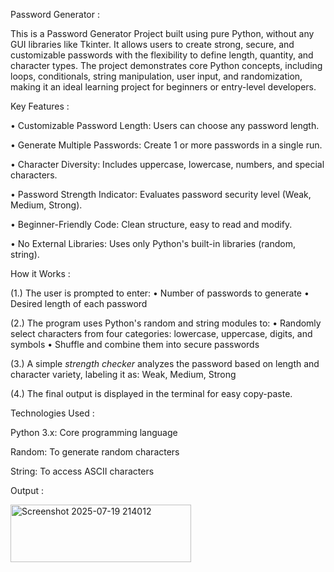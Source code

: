 Password Generator :

  This is a Password Generator Project built using pure Python, without any GUI libraries like Tkinter. It allows users to create strong, secure, and customizable    passwords with the flexibility to define length, quantity, and character types. The project demonstrates core Python concepts, including loops, conditionals,       string manipulation, user input, and randomization, making it an ideal learning project for beginners or entry-level developers.


Key Features :

•	Customizable Password Length: Users can choose any password length.

•	Generate Multiple Passwords: Create 1 or more passwords in a single run.

•	Character Diversity: Includes uppercase, lowercase, numbers, and special characters.

•	Password Strength Indicator: Evaluates password security level (Weak, Medium, Strong).

•	Beginner-Friendly Code: Clean structure, easy to read and modify.

•	No External Libraries: Uses only Python's built-in libraries (random, string).


How it Works :

(1.) The user is prompted to enter:
•	Number of passwords to generate
•	Desired length of each password

(2.) The program uses Python's random and string modules to:
•	Randomly select characters from four categories: lowercase, uppercase, digits, and symbols
•	Shuffle and combine them into secure passwords

(3.) A simple *strength checker* analyzes the password based on length and character variety, labeling it as: Weak, Medium, Strong

(4.) The final output is displayed in the terminal for easy copy-paste.


Technologies Used :

Python 3.x: Core programming language     

Random: To generate random characters     

String: To access ASCII characters        


Output :


<img width="289" height="92" alt="Screenshot 2025-07-19 214012" src="https://github.com/user-attachments/assets/e2eee464-9326-49f5-b357-d52c9059b9b9" />















